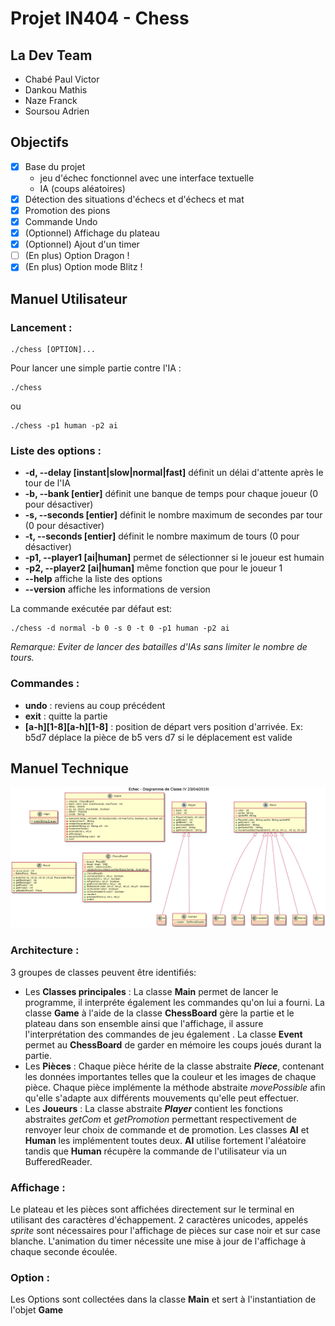 # Projet IN404 - Chess

## La Dev Team
- Chabé Paul Victor 
- Dankou Mathis
- Naze Franck
- Soursou Adrien
## Objectifs
- [x] Base du projet
	- jeu d'échec fonctionnel avec une interface textuelle
	- IA (coups aléatoires)
- [x] Détection des situations d'échecs et d'échecs et mat
- [x] Promotion des pions
- [x] Commande Undo
- [x] (Optionnel) Affichage du plateau
- [x] (Optionnel) Ajout d'un timer
- [ ] (En plus) Option Dragon !
- [x] (En plus) Option mode Blitz !

## Manuel Utilisateur
### Lancement :
```shell
./chess [OPTION]...
```
Pour lancer une simple partie contre l'IA :
```shell
./chess
```
ou
```shell
./chess -p1 human -p2 ai

```

### Liste des options :
- **-d, --delay [instant|slow|normal|fast]** définit un délai d'attente après le tour de l'IA
- **-b, --bank [entier]** définit une banque de temps pour chaque joueur (0 pour désactiver)
- **-s, --seconds [entier]** définit le nombre maximum de secondes par tour (0 pour désactiver)
- **-t, --seconds [entier]** définit le nombre maximum de tours (0 pour désactiver)
- **-p1, --player1 [ai|human]** permet de sélectionner si le joueur est humain
- **-p2, --player2 [ai|human]** même fonction que pour le joueur 1
- **--help** affiche la liste des options
- **--version** affiche les informations de version

La commande exécutée par défaut est:
```shell
./chess -d normal -b 0 -s 0 -t 0 -p1 human -p2 ai
```
*Remarque: Eviter de lancer des batailles d'IAs sans limiter le nombre de tours.*

### Commandes :
- **undo** : reviens au coup précédent
- **exit** : quitte la partie
- **[a-h][1-8][a-h][1-8]** : position de départ vers position d'arrivée. Ex: b5d7 déplace la pièce de b5 vers d7 si le déplacement est valide

## Manuel Technique
![diagramme de classe](Classes.png)
### Architecture :
3 groupes de classes peuvent être identifiés:
 - Les **Classes principales** : La classe **Main** permet de lancer le programme, il interpréte également les commandes qu'on lui a fourni. La classe **Game** à l'aide de la classe **ChessBoard** gère la partie et le plateau dans son ensemble ainsi que l'affichage, il assure l'interprétation des commandes de jeu également . La classe **Event** permet au **ChessBoard** de garder en mémoire les coups joués durant la partie. 
 - Les **Pièces** : Chaque pièce hérite de la classe abstraite ***Piece***, contenant les données importantes telles que la couleur et les images de chaque pièce. Chaque pièce implémente la méthode abstraite *movePossible* afin qu'elle s'adapte aux différents mouvements qu'elle peut effectuer.
 - Les **Joueurs** : La classe abstraite ***Player*** contient les fonctions abstraites *getCom* et *getPromotion* permettant respectivement de renvoyer leur choix de commande et de promotion. Les classes **AI** et **Human**  les implémentent toutes deux.  **AI** utilise fortement l'aléatoire tandis que **Human** récupère la commande de l'utilisateur via un BufferedReader.
### Affichage :
Le plateau et les pièces sont affichées directement sur le terminal en utilisant des caractères d'échappement. 2 caractères unicodes, appelés *sprite* sont nécessaires pour l'affichage de pièces sur case noir et sur case blanche.
L'animation du timer nécessite une mise à jour de l'affichage à chaque seconde écoulée.
### Option :
Les Options sont collectées dans la classe **Main** et sert à l'instantiation de l'objet **Game**
